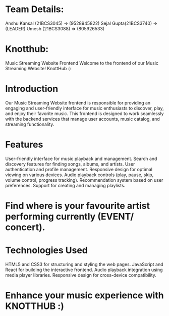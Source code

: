 # Team Details:
Anshu Kansal (21BCS3045) => (9528945822)
Sejal Gupta(21BCS3740)  =>(LEADER) 
Umesh (21BCS3088) => (805926533)

# Knotthub:
Music Streaming Website Frontend
Welcome to the frontend of our Music Streaming Website! KnottHub :)

# Introduction
Our Music Streaming Website frontend is responsible for providing an engaging and user-friendly interface for music enthusiasts to discover, play, and enjoy their favorite music.
This frontend is designed to work seamlessly with the backend services that manage user accounts, music catalog, and streaming functionality.

# Features
User-friendly interface for music playback and management.
Search and discovery features for finding songs, albums, and artists.
User authentication and profile management.
Responsive design for optimal viewing on various devices.
Audio playback controls (play, pause, skip, volume control, progress tracking).
Recommendation system based on user preferences.
Support for creating and managing playlists.
# Find where is your favourite artist performing currently (EVENT/ concert).

# Technologies Used
HTML5 and CSS3 for structuring and styling the web pages.
JavaScript and React for building the interactive frontend.
Audio playback integration using media player libraries.
Responsive design for cross-device compatibility.

# Enhance your music experience with KNOTTHUB :)
